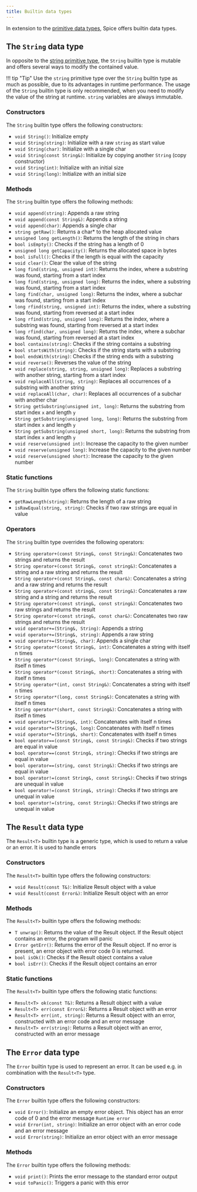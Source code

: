 ```yaml
---
title: Builtin data types
---
```


In extension to the [primitive data types](../primitive-types.md), Spice offers builtin data types.

## The `String` data type
In opposite to the [string primitive type](primitive-types.md#the-string-data-type), the `String` builtin type is
mutable and offers several ways to modify the contained value.

!!! tip "Tip"
    Use the `string` primitive type over the `String` builtin type as much as possible, due to its advantages in runtime
    performance. The usage of the `String` builtin type is only recommended, when you need to modify the value of the
    string at runtime. `string` variables are always immutable.

### Constructors
The `String` builtin type offers the following constructors:

- `void String()`: Initialize empty
- `void String(string)`: Initialize with a raw `string` as start value
- `void String(char)`: Initialize with a single char
- `void String(const String&)`: Initialize by copying another `String` (copy constructor) 
- `void String(int)`: Initialize with an initial size
- `void String(long)`: Initialize with an initial size

### Methods
The `String` builtin type offers the following methods:

- `void append(string)`: Appends a raw string
- `void append(const String&)`: Appends a string
- `void append(char)`: Appends a single char
- `string getRaw()`: Returns a char* to the heap allocated value
- `unsigned long getLength()`: Returns the length of the string in chars
- `bool isEmpty()`: Checks if the string has a length of 0
- `unsigned long getCapacity()`: Returns the allocated space in bytes
- `bool isFull()`: Checks if the length is equal with the capacity
- `void clear()`: Clear the value of the string
- `long find(string, unsigned int)`: Returns the index, where a substring was found, starting from a start index
- `long find(string, unsigned long)`: Returns the index, where a substring was found, starting from a start index
- `long find(char, unsigned long)`: Returns the index, where a subchar was found, starting from a start index
- `long rfind(string, unsigned int)`: Returns the index, where a substring was found, starting from reversed at a start index
- `long rfind(string, unsigned long)`: Returns the index, where a substring was found, starting from reversed at a start index
- `long rfind(char, unsigned long)`: Returns the index, where a subchar was found, starting from reversed at a start index
- `bool contains(string)`: Checks if the string contains a substring
- `bool startsWith(string)`: Checks if the string starts with a substring
- `bool endsWith(string)`: Checks if the string ends with a substring
- `void reverse()`: Reverses the value of the string
- `void replace(string, string, unsigned long)`: Replaces a substring with another string, starting from a start index
- `void replaceAll(string, string)`: Replaces all occurrences of a substring with another string
- `void replaceAll(char, char)`: Replaces all occurrences of a subchar with another char
- `String getSubstring(unsigned int, long)`: Returns the substring from start index `x` and length `y`
- `String getSubstring(unsigned long, long)`: Returns the substring from start index `x` and length `y`
- `String getSubstring(unsigned short, long)`: Returns the substring from start index `x` and length `y`
- `void reserve(unsigned int)`: Increase the capacity to the given number
- `void reserve(unsigned long)`: Increase the capacity to the given number
- `void reserve(unsigned short)`: Increase the capacity to the given number

### Static functions
The `String` builtin type offers the following static functions:

- `getRawLength(string)`: Returns the length of a raw string
- `isRawEqual(string, string)`: Checks if two raw strings are equal in value

### Operators
The `String` builtin type overrides the following operators:

- `String operator+(const String&, const String&)`: Concatenates two strings and returns the result
- `String operator+(const String&, const string&)`: Concatenates a string and a raw string and returns the result
- `String operator+(const String&, const char&)`: Concatenates a string and a raw string and returns the result
- `String operator+(const string&, const String&)`: Concatenates a raw string and a string and returns the result
- `String operator+(const string&, const string&)`: Concatenates two raw strings and returns the result
- `String operator+(const string&, const char&)`: Concatenates two raw strings and returns the result
- `void operator+=(String&, String)`: Appends a string
- `void operator+=(String&, string)`: Appends a raw string
- `void operator+=(String&, char)`: Appends a single char
- `String operator*(const String&, int)`: Concatenates a string with itself n times
- `String operator*(const String&, long)`: Concatenates a string with itself n times
- `String operator*(const String&, short)`: Concatenates a string with itself n times
- `String operator*(int, const String&)`: Concatenates a string with itself n times
- `String operator*(long, const String&)`: Concatenates a string with itself n times
- `String operator*(short, const String&)`: Concatenates a string with itself n times
- `void operator*=(String&, int)`: Concatenates with itself n times
- `void operator*=(String&, long)`: Concatenates with itself n times
- `void operator*=(String&, short)`: Concatenates with itself n times
- `bool operator==(const String&, const String&)`: Checks if two strings are equal in value
- `bool operator==(const String&, string)`: Checks if two strings are equal in value
- `bool operator==(string, const String&)`: Checks if two strings are equal in value
- `bool operator!=(const String&, const String&)`: Checks if two strings are unequal in value
- `bool operator!=(const String&, string)`: Checks if two strings are unequal in value
- `bool operator!=(string, const String&)`: Checks if two strings are unequal in value

## The `Result` data type
The `Result<T>` builtin type is a generic type, which is used to return a value or an error. It is used to handle errors

### Constructors
The `Result<T>` builtin type offers the following constructors:

- `void Result(const T&)`: Initialize Result object with a value
- `void Result(const Error&)`: Initialize Result object with an error

### Methods
The `Result<T>` builtin type offers the following methods:

- `T unwrap()`: Returns the value of the Result object. If the Result object contains an error, the program will panic
- `Error getErr()`: Returns the error of the Result object. If no error is present, an error object with error code 0 is returned.
- `bool isOk()`: Checks if the Result object contains a value
- `bool isErr()`: Checks if the Result object contains an error

### Static functions
The `Result<T>` builtin type offers the following static functions:

- `Result<T> ok(const T&)`: Returns a Result object with a value
- `Result<T> err(const Error&)`: Returns a Result object with an error
- `Result<T> err(int, string)`: Returns a Result object with an error, constructed with an error code and an error message
- `Result<T> err(string)`: Returns a Result object with an error, constructed with an error message

## The `Error` data type
The `Error` builtin type is used to represent an error. It can be used e.g. in combination with the `Result<T>` type.

### Constructors
The `Error` builtin type offers the following constructors:

- `void Error()`: Initialize an empty error object. This object has an error code of 0 and the error message `Runtime error`
- `void Error(int, string)`: Initialize an error object with an error code and an error message
- `void Error(string)`: Initialize an error object with an error message

### Methods
The `Error` builtin type offers the following methods:

- `void print()`: Prints the error message to the standard error output
- `void toPanic()`: Triggers a panic with this error